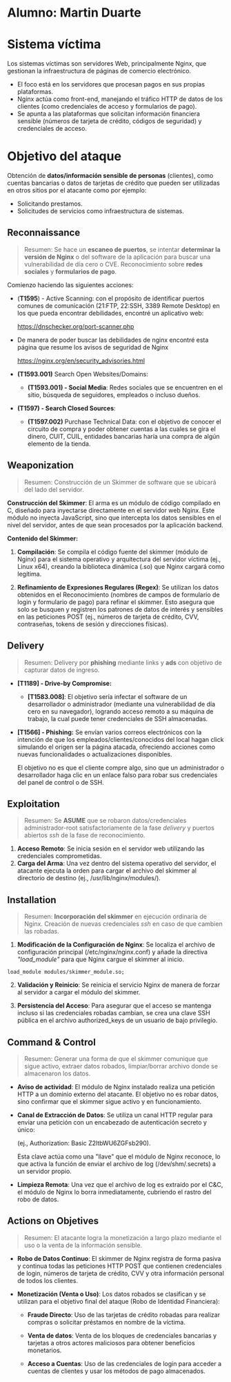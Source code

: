 # Alumno: Martin Duarte


# Sistema víctima

Los sistemas víctimas son servidores Web, principalmente Nginx, que gestionan la infraestructura de páginas de comercio electrónico.

- El foco está en los servidores que procesan pagos en sus propias plataformas.
- Nginx actúa como front-end, manejando el tráfico HTTP de datos de los clientes (como credenciales de acceso y formularios de pago).
- Se apunta a las plataformas que solicitan información financiera sensible (números de tarjeta de crédito, códigos de seguridad) y credenciales de acceso.

# Objetivo del ataque

Obtención de **datos/información sensible de personas** (clientes), como cuentas bancarias o datos de tarjetas de crédito que pueden ser utilizadas en otros sitios por el atacante como por ejemplo:
    
- Solicitando prestamos. 
- Solicitudes de servicios como infraestructura de sistemas.

## Reconnaissance

> Resumen: Se hace un **escaneo de puertos**, se intentar **determinar la versión de Nginx** o del software de la aplicación para buscar una vulnerabilidad de día cero o CVE. Reconocimiento sobre **redes sociales** y **formularios de pago**.

Comienzo haciendo las siguientes acciones:

- (**T1595**) - Active Scanning: con el propósito de identificar puertos comunes de comunicación (21:FTP, 22:SSH, 3389 Remote Desktop) en los que pueda encontrar debilidades, encontré un aplicativo web:

    https://dnschecker.org/port-scanner.php


- De manera de poder buscar las debilidades de nginx encontré esta página que resume los avisos de seguridad de Nginx

    https://nginx.org/en/security_advisories.html


- **(T1593.001)** Search Open Websites/Domains:
    - **(T1593.001) - Social Media**: Redes sociales que se encuentren en el sitio, búsqueda de seguidores, empleados o incluso dueños. 

- **(T1597) - Search Closed Sources**:
    - **(T1597.002)** Purchase Technical Data: con el objetivo de conocer el circuito de compra y poder obtener cuentas a las cuales se gira el dinero, CUIT, CUIL, entidades bancarias haría una compra de algún elemento de la tienda.

## Weaponization
> Resumen: Construcción de un Skimmer de software que se ubicará del lado del servidor.

**Construcción del Skimmer**: El arma es un módulo de código compilado en C, diseñado para inyectarse directamente en el servidor web Nginx. Este módulo no inyecta JavaScript, sino que intercepta los datos sensibles en el nivel del servidor, antes de que sean procesados por la aplicación backend. 


**Contenido del Skimmer:**

1. **Compilación**: Se compila el código fuente del skimmer (módulo de Nginx) para el sistema operativo y arquitectura del servidor víctima (ej., Linux x64), creando la biblioteca dinámica (.so) que Nginx cargará como legítima.

2. **Refinamiento de Expresiones Regulares (Regex)**: Se utilizan los datos obtenidos en el Reconocimiento (nombres de campos de formulario de login y formulario de pago) para refinar el skimmer. Esto asegura que solo se busquen y registren los patrones de datos de interés y sensibles en las peticiones POST (ej., números de tarjeta de crédito, CVV, contraseñas, tokens de sesión y direcciones físicas).

## Delivery

> Resumen: Delivery por **phishing** mediante links y **ads** con objetivo de capturar datos de ingreso.

- **[T1189]  - Drive-by Compromise:** 
    - **[T1583.008]**: El objetivo sería infectar el software de un desarrollador o administrador (mediante una vulnerabilidad de día cero en su navegador), logrando acceso remoto a su máquina de trabajo, la cual puede tener credenciales de SSH almacenadas.

- **[T1566] - Phishing:** Se envían varios correos electrónicos con la intención de que los empleados/clientes/conocidos del local hagan click simulando el origen ser la página atacada, ofreciendo acciones como nuevas funcionalidades o actualizaciones disponibles.

    El objetivo no es que el cliente compre algo, sino que un administrador o desarrollador haga clic en un enlace falso para robar sus credenciales del panel de control o de SSH.


## Exploitation

> Resumen: Se **ASUME** que se robaron datos/credenciales administrador-root satisfactoriamente de la fase *delivery* y puertos abiertos *ssh* de la fase de reconocimiento. 

1. **Acceso Remoto**: Se inicia sesión en el servidor web utilizando las credenciales comprometidas.
2. **Carga del Arma**: Una vez dentro del sistema operativo del servidor, el atacante ejecuta la orden para cargar el archivo del skimmer al directorio de destino (ej., /usr/lib/nginx/modules/).


## Installation

> Resumen: **Incorporación del skimmer** en ejecución ordinaria de Nginx. Creación de nuevas credenciales *ssh* en caso de que cambien las robadas.

1. **Modificación de la Configuración de Nginx**: Se localiza el archivo de configuración principal (/etc/nginx/nginx.conf) y añade la directiva *"load_module"* para que Nginx cargue el skimmer al inicio.

```nginx
load_module modules/skimmer_module.so;
```

2. **Validación y Reinicio**: Se reinicia el servicio Nginx de manera de forzar al servidor a cargar el módulo del skimmer.

3. **Persistencia del Acceso**: Para asegurar que el acceso se mantenga incluso si las credenciales robadas cambian, se crea una clave SSH pública en el archivo authorized_keys de un usuario de bajo privilegio.


## Command & Control

> Resumen: Generar una forma de que el skimmer comunique que sigue activo, extraer datos robados, limpiar/borrar archivo donde se almacenaron los datos.

- **Aviso de actividad**: El módulo de Nginx instalado realiza una petición HTTP a un dominio externo del atacante. El objetivo no es robar datos, sino confirmar que el skimmer sigue activo y en funcionamiento.

- **Canal de Extracción de Datos**: Se utiliza un canal HTTP regular para enviar una petición con un encabezado de autenticación secreto y único:

    (ej., Authorization: Basic Z2ltbWU6ZGFsb290). 

    Esta clave actúa como una "llave" que el módulo de Nginx reconoce, lo que activa la función de enviar el archivo de log (/dev/shm/.secrets) a un servidor propio.

- **Limpieza Remota**: Una vez que el archivo de log es extraído por el C&C, el módulo de Nginx lo borra inmediatamente, cubriendo el rastro del robo de datos.


## Actions on Objetives

> Resumen: El atacante logra la monetización a largo plazo mediante el uso o la venta de la información sensible.

- **Robo de Datos Continuo**: El skimmer de Nginx registra de forma pasiva y continua todas las peticiones HTTP POST que contienen credenciales de login, números de tarjeta de crédito, CVV y otra información personal de todos los clientes.

- **Monetización (Venta o Uso)**: Los datos robados se clasifican y se utilizan para el objetivo final del ataque (Robo de Identidad Financiera):

    - **Fraude Directo**: Uso de las tarjetas de crédito robadas para realizar compras o solicitar préstamos en nombre de la víctima.

    - **Venta de datos**: Venta de los bloques de credenciales bancarias y tarjetas a otros actores maliciosos para obtener beneficios monetarios.

    - **Acceso a Cuentas**: Uso de las credenciales de login para acceder a cuentas de clientes y usar los métodos de pago almacenados.
